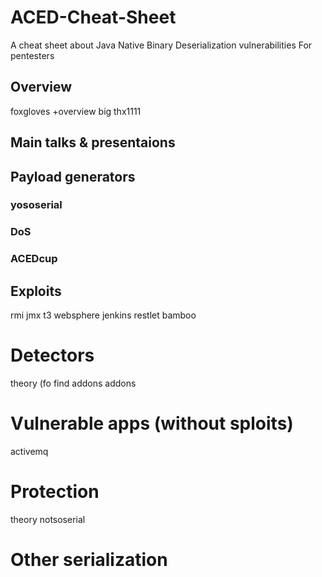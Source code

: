# ACED-Cheat-Sheet
A cheat sheet about Java Native Binary Deserialization vulnerabilities
For pentesters

## Overview ##
foxgloves
+overview
big thx1111
## Main talks & presentaions ##

## Payload generators ###
### yososerial ###
### DoS ###
### ACEDcup ###
## Exploits ##
rmi
jmx
t3
websphere
jenkins
restlet
bamboo

# Detectors #
theory (fo
find
addons
addons

# Vulnerable apps (without sploits) # 
activemq

# Protection #
theory
notsoserial

# Other serialization #
